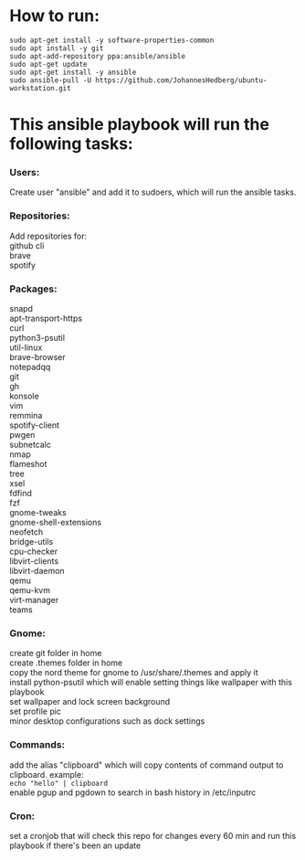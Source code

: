 # How to run:
```
sudo apt-get install -y software-properties-common  
sudo apt install -y git
sudo apt-add-repository ppa:ansible/ansible  
sudo apt-get update  
sudo apt-get install -y ansible  
sudo ansible-pull -U https://github.com/JohannesHedberg/ubuntu-workstation.git
```


# This ansible playbook will run the following tasks: 
### Users:
Create user "ansible" and add it to sudoers, which will run the ansible tasks.

### Repositories:
Add repositories for:  
github cli  
brave  
spotify  

### Packages:
snapd  
apt-transport-https  
curl  
python3-psutil  
util-linux  
brave-browser  
notepadqq  
git  
gh  
konsole  
vim  
remmina  
spotify-client  
pwgen  
subnetcalc  
nmap  
flameshot  
tree  
xsel  
fdfind  
fzf  
gnome-tweaks  
gnome-shell-extensions  
neofetch  
bridge-utils  
cpu-checker  
libvirt-clients  
libvirt-daemon  
qemu  
qemu-kvm  
virt-manager  
teams  


### Gnome:
create git folder in home  
create .themes folder in home  
copy the nord theme for gnome to /usr/share/.themes and apply it  
install python-psutil which will enable setting things like wallpaper with this playbook  
set wallpaper and lock screen background  
set profile pic  
minor desktop configurations such as dock settings


### Commands:
add the alias "clipboard" which will copy contents of command output to clipboard. example:  
`echo "hello" | clipboard`  
enable pgup and pgdown to search in bash history in /etc/inputrc

### Cron:
set a cronjob that will check this repo for changes every 60 min and run this playbook if there's been an update 
